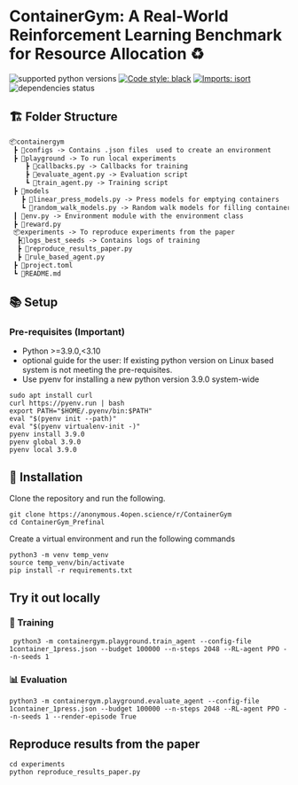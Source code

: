 # ContainerGym: A Real-World Reinforcement Learning Benchmark for Resource Allocation ♻️

![supported python versions](https://img.shields.io/badge/python-%3E%3D%203.7-306998)
[![Code style: black](https://img.shields.io/badge/code%20style-black-000000.svg)](https://github.com/psf/black)
[![Imports: isort](https://img.shields.io/badge/%20imports-isort-%231674b1?style=flat&labelColor=ef8336)](https://pycqa.github.io/isort/)
![dependencies status](https://img.shields.io/badge/dependencies-up%20to%20date-brightgreen)


## 🏗 Folder Structure 

```txt
📦containergym
 ┣ 📂configs -> Contains .json files  used to create an environment
 ┣ 📂playground -> To run local experiments
    ┣ 📜callbacks.py -> Callbacks for training
    ┣ 📜evaluate_agent.py -> Evaluation script
    ┗ 📜train_agent.py -> Training script
 ┣ 📂models
   ┣ 📜linear_press_models.py -> Press models for emptying containers
   ┗ 📜random_walk_models.py -> Random walk models for filling containers
 ┃ 📜env.py -> Environment module with the environment class
 ┣ 📜reward.py
 📦experiments -> To reproduce experiments from the paper
  ┣📂logs_best_seeds -> Contains logs of training
  ┣ 📜reproduce_results_paper.py
  ┣ 📜rule_based_agent.py
 ┣ 📜project.toml
 ┗ 📜README.md   
```

## 📚 Setup

### Pre-requisites (Important)

* Python >=3.9.0,<3.10
* optional guide for the user: If existing python version on Linux based system is not meeting the pre-requisites. 
* Use pyenv for installing a new python version 3.9.0 system-wide

```{bash}
sudo apt install curl
curl https://pyenv.run | bash
export PATH="$HOME/.pyenv/bin:$PATH"
eval "$(pyenv init --path)"
eval "$(pyenv virtualenv-init -)"
pyenv install 3.9.0
pyenv global 3.9.0
pyenv local 3.9.0
```

## 🤖 Installation

Clone the repository and run the following.

```{bash}
git clone https://anonymous.4open.science/r/ContainerGym
cd ContainerGym_Prefinal
```

Create a virtual environment and run the following commands

```{bash}
python3 -m venv temp_venv
source temp_venv/bin/activate
pip install -r requirements.txt
```

## Try it out locally 
### 👑 Training

```
 python3 -m containergym.playground.train_agent --config-file 1container_1press.json --budget 100000 --n-steps 2048 --RL-agent PPO --n-seeds 1
```
### 📊 Evaluation

```
python3 -m containergym.playground.evaluate_agent --config-file 1container_1press.json --budget 100000 --n-steps 2048 --RL-agent PPO --n-seeds 1 --render-episode True 
```

## Reproduce results from the paper
```
cd experiments
python reproduce_results_paper.py
```



